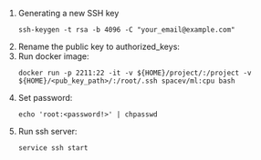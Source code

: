 1. Generating a new SSH key
    ```
    ssh-keygen -t rsa -b 4096 -C "your_email@example.com"
    ```
1. Rename the public key to authorized_keys:
1. Run docker image:
    ```
    docker run -p 2211:22 -it -v ${HOME}/project/:/project -v ${HOME}/<pub_key_path>/:/root/.ssh spacev/ml:cpu bash
    ```
1. Set password:
    ```
    echo 'root:<password!>' | chpasswd
    ```
1. Run ssh server:
    ```
    service ssh start
    ```